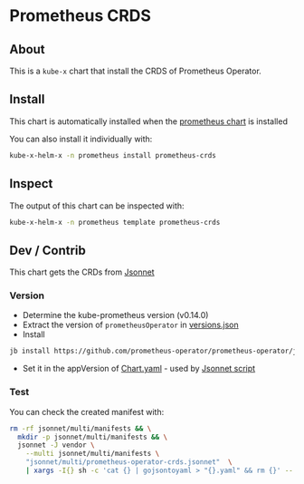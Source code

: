 # Prometheus CRDS


## About

This is a `kube-x` chart that install the CRDS of Prometheus Operator.


## Install

This chart is automatically installed when the [prometheus chart](../prometheus) is installed

You can also install it individually with:

```bash
kube-x-helm-x -n prometheus install prometheus-crds
```

## Inspect

The output of this chart can be inspected with:
```bash
kube-x-helm-x -n prometheus template prometheus-crds
```


## Dev / Contrib

This chart gets the CRDs from [Jsonnet](jsonnet/multi/prometheus-operator-crds.jsonnet)

### Version

* Determine the kube-prometheus version (v0.14.0)
* Extract the version of `prometheusOperator` in [versions.json](https://github.com/prometheus-operator/kube-prometheus/blob/v0.14.0/jsonnet/kube-prometheus/versions.json)
* Install
```bash
jb install https://github.com/prometheus-operator/prometheus-operator/jsonnet/prometheus-operator@v0.76.2
```
* Set it in the appVersion of [Chart.yaml](Chart.yaml) - used by [Jsonnet script](jsonnet/multi/prometheus-operator-crds.jsonnet)

### Test

You can check the created manifest with:
```bash
rm -rf jsonnet/multi/manifests && \
  mkdir -p jsonnet/multi/manifests && \
  jsonnet -J vendor \
    --multi jsonnet/multi/manifests \
    "jsonnet/multi/prometheus-operator-crds.jsonnet"  \
    | xargs -I{} sh -c 'cat {} | gojsontoyaml > "{}.yaml" && rm {}' -- {}
```
